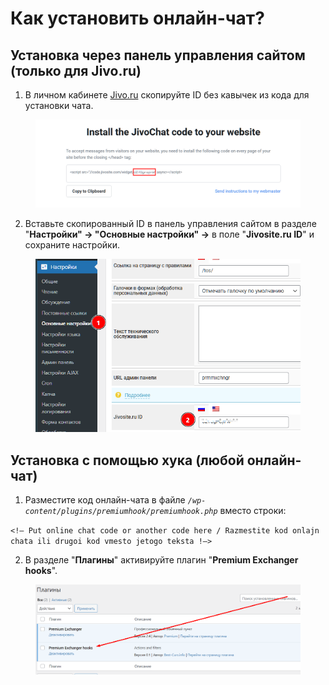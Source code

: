 # Как установить онлайн-чат?

## **Установка через панель управления сайтом (только для Jivo.ru)**

1. В личном кабинете [Jivo.ru](https://www.jivo.ru/) скопируйте ID без кавычек из кода для установки чата.

<figure><img src="../../.gitbook/assets/image.png" alt="" width="563"><figcaption></figcaption></figure>

2. Вставьте скопированный ID в панель управления сайтом в разделе "**Настройки" → "Основные настройки" →** в поле "**Jivosite.ru ID**" и сохраните настройки.

<figure><img src="../../.gitbook/assets/image (1).png" alt="" width="476"><figcaption></figcaption></figure>

## **Установка с помощью хука (любой онлайн-чат)**

1. Разместите код онлайн-чата в файле _`/wp-content/plugins/premiumhook/premiumhook.php`_ вместо строки:

`<!— Put online chat code or another code here / Razmestite kod onlajn chata ili drugoi kod vmesto jetogo teksta !—>`

2. В разделе "**Плагины**" активируйте плагин "**Premium Exchanger hooks**".

<figure><img src="../../.gitbook/assets/Screenshot_29.png" alt=""><figcaption></figcaption></figure>
